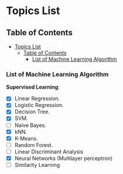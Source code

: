 # Topics List

## Table of Contents

- [Topics List](#topics-list)
  - [Table of Contents](#table-of-contents)
    - [List of Machine Learning Algorithm](#list-of-machine-learning-algorithm)

### List of Machine Learning Algorithm

**Supervised Learning**:

- [X] Linear Regression.
- [X] Logistic Regression.
- [X] Decision Tree.
- [X] SVM.
- [ ] Naive Bayes.
- [X] kNN.
- [X] K-Means.
- [ ] Random Forest.
- [ ] Linear Discriminant Analysis
- [X] Neural Networks (Multilayer perceptron)
- [ ] Similarity Learning
